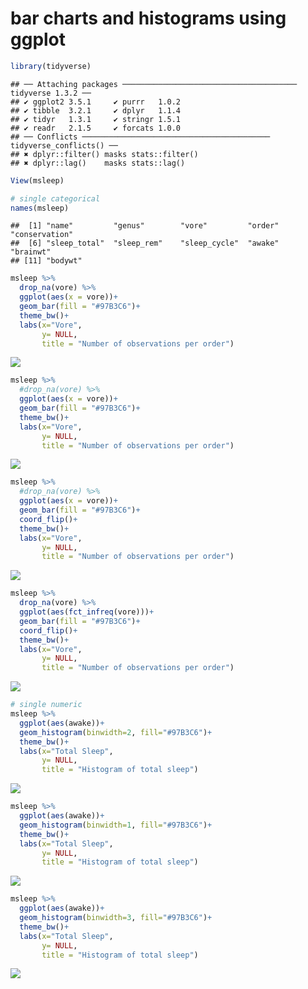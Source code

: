 bar charts and histograms using ggplot
================

``` r
library(tidyverse)
```

    ## ── Attaching packages ─────────────────────────────────────── tidyverse 1.3.2 ──
    ## ✔ ggplot2 3.5.1     ✔ purrr   1.0.2
    ## ✔ tibble  3.2.1     ✔ dplyr   1.1.4
    ## ✔ tidyr   1.3.1     ✔ stringr 1.5.1
    ## ✔ readr   2.1.5     ✔ forcats 1.0.0
    ## ── Conflicts ────────────────────────────────────────── tidyverse_conflicts() ──
    ## ✖ dplyr::filter() masks stats::filter()
    ## ✖ dplyr::lag()    masks stats::lag()

``` r
View(msleep)
```

``` r
# single categorical
names(msleep)
```

    ##  [1] "name"         "genus"        "vore"         "order"        "conservation"
    ##  [6] "sleep_total"  "sleep_rem"    "sleep_cycle"  "awake"        "brainwt"     
    ## [11] "bodywt"

``` r
msleep %>%
  drop_na(vore) %>%
  ggplot(aes(x = vore))+
  geom_bar(fill = "#97B3C6")+
  theme_bw()+
  labs(x="Vore",
       y= NULL,
       title = "Number of observations per order")
```

![](bar-charts-and-histograms_files/figure-gfm/unnamed-chunk-3-1.png)<!-- -->

``` r
msleep %>%
  #drop_na(vore) %>%
  ggplot(aes(x = vore))+
  geom_bar(fill = "#97B3C6")+
  theme_bw()+
  labs(x="Vore",
       y= NULL,
       title = "Number of observations per order")
```

![](bar-charts-and-histograms_files/figure-gfm/unnamed-chunk-4-1.png)<!-- -->

``` r
msleep %>%
  #drop_na(vore) %>%
  ggplot(aes(x = vore))+
  geom_bar(fill = "#97B3C6")+
  coord_flip()+
  theme_bw()+
  labs(x="Vore",
       y= NULL,
       title = "Number of observations per order")
```

![](bar-charts-and-histograms_files/figure-gfm/unnamed-chunk-5-1.png)<!-- -->

``` r
msleep %>%
  drop_na(vore) %>%
  ggplot(aes(fct_infreq(vore)))+
  geom_bar(fill = "#97B3C6")+
  coord_flip()+
  theme_bw()+
  labs(x="Vore",
       y= NULL,
       title = "Number of observations per order")
```

![](bar-charts-and-histograms_files/figure-gfm/unnamed-chunk-6-1.png)<!-- -->

``` r
# single numeric
msleep %>%
  ggplot(aes(awake))+
  geom_histogram(binwidth=2, fill="#97B3C6")+
  theme_bw()+
  labs(x="Total Sleep",
       y= NULL,
       title = "Histogram of total sleep")
```

![](bar-charts-and-histograms_files/figure-gfm/unnamed-chunk-7-1.png)<!-- -->

``` r
msleep %>%
  ggplot(aes(awake))+
  geom_histogram(binwidth=1, fill="#97B3C6")+
  theme_bw()+
  labs(x="Total Sleep",
       y= NULL,
       title = "Histogram of total sleep")
```

![](bar-charts-and-histograms_files/figure-gfm/unnamed-chunk-8-1.png)<!-- -->

``` r
msleep %>%
  ggplot(aes(awake))+
  geom_histogram(binwidth=3, fill="#97B3C6")+
  theme_bw()+
  labs(x="Total Sleep",
       y= NULL,
       title = "Histogram of total sleep")
```

![](bar-charts-and-histograms_files/figure-gfm/unnamed-chunk-9-1.png)<!-- -->
